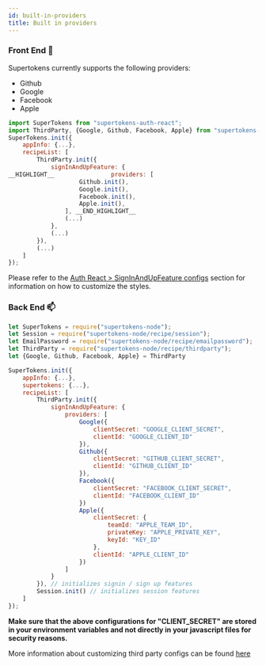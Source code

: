 ```yaml
---
id: built-in-providers
title: Built in providers
---
```


### Front End 🚪

Supertokens currently supports the following providers:
 - Github
 - Google
 - Facebook
 - Apple

<!--DOCUSAURUS_CODE_TABS-->
<!--ReactJS--> 
```js
import SuperTokens from "supertokens-auth-react";
import ThirdParty, {Google, Github, Facebook, Apple} from "supertokens-auth-react/recipe/thirdparty";
SuperTokens.init({
    appInfo: {...},
    recipeList: [
        ThirdParty.init({
            signInAndUpFeature: {
__HIGHLIGHT__                providers: [
                    Github.init(),
                    Google.init(),
                    Facebook.init(),
                    Apple.init(),
                ], __END_HIGHLIGHT__
                (...)
            },
            (...)
        }),
        (...)
    ]
});
```
<!--END_DOCUSAURUS_CODE_TABS-->


Please refer to the [Auth React > SignInAndUpFeature configs](/docs/auth-react/thirdparty/config/sign-in-and-up) section for information on how to customize the styles.


### Back End 📫

<!--DOCUSAURUS_CODE_TABS-->
<!--NodeJS--> 
```js
let SuperTokens = require("supertokens-node");
let Session = require("supertokens-node/recipe/session");
let EmailPassword = require("supertokens-node/recipe/emailpassword");
let ThirdParty = require("supertokens-node/recipe/thirdparty");
let {Google, Github, Facebook, Apple} = ThirdParty

SuperTokens.init({
    appInfo: {...},
    supertokens: {...},
    recipeList: [
        ThirdParty.init({
            signInAndUpFeature: {
                providers: [
                    Google({
                        clientSecret: "GOOGLE_CLIENT_SECRET",
                        clientId: "GOOGLE_CLIENT_ID"
                    }),
                    Github({
                        clientSecret: "GITHUB_CLIENT_SECRET",
                        clientId: "GITHUB_CLIENT_ID"
                    }),
                    Facebook({
                        clientSecret: "FACEBOOK_CLIENT_SECRET",
                        clientId: "FACEBOOK_CLIENT_ID"
                    })
                    Apple({
                        clientSecret: {
                            teamId: "APPLE_TEAM_ID",
                            privateKey: "APPLE_PRIVATE_KEY",
                            keyId: "KEY_ID"
                        },
                        clientId: "APPLE_CLIENT_ID"
                    })
                ]
            }
        }), // initializes signin / sign up features 
        Session.init() // initializes session features
    ]
});
```
<!--END_DOCUSAURUS_CODE_TABS-->

**Make sure that the above configurations for "CLIENT_SECRET" are stored in your environment variables and not directly in your javascript files for security reasons.**

More information about customizing third party configs can be found [here](/docs/nodejs/thirdparty/providers/google)
